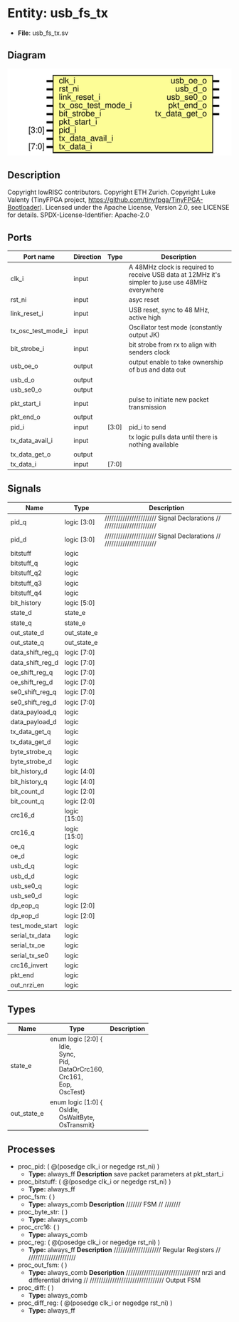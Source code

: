 # Entity: usb_fs_tx

- **File**: usb_fs_tx.sv
## Diagram

![Diagram](usb_fs_tx.svg "Diagram")
## Description

 Copyright lowRISC contributors.
 Copyright ETH Zurich.
 Copyright Luke Valenty (TinyFPGA project, https://github.com/tinyfpga/TinyFPGA-Bootloader).
 Licensed under the Apache License, Version 2.0, see LICENSE for details.
 SPDX-License-Identifier: Apache-2.0

## Ports

| Port name          | Direction | Type  | Description                                                                                        |
| ------------------ | --------- | ----- | -------------------------------------------------------------------------------------------------- |
| clk_i              | input     |       |  A 48MHz clock is required to receive USB data at 12MHz it's simpler to juse use 48MHz everywhere  |
| rst_ni             | input     |       | asyc reset                                                                                         |
| link_reset_i       | input     |       | USB reset, sync to 48 MHz, active high                                                             |
| tx_osc_test_mode_i | input     |       |  Oscillator test mode (constantly output JK)                                                       |
| bit_strobe_i       | input     |       |  bit strobe from rx to align with senders clock                                                    |
| usb_oe_o           | output    |       |  output enable to take ownership of bus and data out                                               |
| usb_d_o            | output    |       |                                                                                                    |
| usb_se0_o          | output    |       |                                                                                                    |
| pkt_start_i        | input     |       |  pulse to initiate new packet transmission                                                         |
| pkt_end_o          | output    |       |                                                                                                    |
| pid_i              | input     | [3:0] |  pid_i to send                                                                                     |
| tx_data_avail_i    | input     |       |  tx logic pulls data until there is nothing available                                              |
| tx_data_get_o      | output    |       |                                                                                                    |
| tx_data_i          | input     | [7:0] |                                                                                                    |
## Signals

| Name             | Type         | Description                                                              |
| ---------------- | ------------ | ------------------------------------------------------------------------ |
| pid_q            | logic [3:0]  | ///////////////////////  Signal Declarations // ///////////////////////  |
| pid_d            | logic [3:0]  | ///////////////////////  Signal Declarations // ///////////////////////  |
| bitstuff         | logic        |                                                                          |
| bitstuff_q       | logic        |                                                                          |
| bitstuff_q2      | logic        |                                                                          |
| bitstuff_q3      | logic        |                                                                          |
| bitstuff_q4      | logic        |                                                                          |
| bit_history      | logic [5:0]  |                                                                          |
| state_d          | state_e      |                                                                          |
| state_q          | state_e      |                                                                          |
| out_state_d      | out_state_e  |                                                                          |
| out_state_q      | out_state_e  |                                                                          |
| data_shift_reg_q | logic [7:0]  |                                                                          |
| data_shift_reg_d | logic [7:0]  |                                                                          |
| oe_shift_reg_q   | logic [7:0]  |                                                                          |
| oe_shift_reg_d   | logic [7:0]  |                                                                          |
| se0_shift_reg_q  | logic [7:0]  |                                                                          |
| se0_shift_reg_d  | logic [7:0]  |                                                                          |
| data_payload_q   | logic        |                                                                          |
| data_payload_d   | logic        |                                                                          |
| tx_data_get_q    | logic        |                                                                          |
| tx_data_get_d    | logic        |                                                                          |
| byte_strobe_q    | logic        |                                                                          |
| byte_strobe_d    | logic        |                                                                          |
| bit_history_d    | logic [4:0]  |                                                                          |
| bit_history_q    | logic [4:0]  |                                                                          |
| bit_count_d      | logic [2:0]  |                                                                          |
| bit_count_q      | logic [2:0]  |                                                                          |
| crc16_d          | logic [15:0] |                                                                          |
| crc16_q          | logic [15:0] |                                                                          |
| oe_q             | logic        |                                                                          |
| oe_d             | logic        |                                                                          |
| usb_d_q          | logic        |                                                                          |
| usb_d_d          | logic        |                                                                          |
| usb_se0_q        | logic        |                                                                          |
| usb_se0_d        | logic        |                                                                          |
| dp_eop_q         | logic [2:0]  |                                                                          |
| dp_eop_d         | logic [2:0]  |                                                                          |
| test_mode_start  | logic        |                                                                          |
| serial_tx_data   | logic        |                                                                          |
| serial_tx_oe     | logic        |                                                                          |
| serial_tx_se0    | logic        |                                                                          |
| crc16_invert     | logic        |                                                                          |
| pkt_end          | logic        |                                                                          |
| out_nrzi_en      | logic        |                                                                          |
## Types

| Name        | Type                                                                                                                                                                                                                                                                                                                               | Description |
| ----------- | ---------------------------------------------------------------------------------------------------------------------------------------------------------------------------------------------------------------------------------------------------------------------------------------------------------------------------------- | ----------- |
| state_e     | enum logic [2:0] {<br><span style="padding-left:20px">Idle,<br><span style="padding-left:20px"> Sync,<br><span style="padding-left:20px"> Pid,<br><span style="padding-left:20px"> DataOrCrc160,<br><span style="padding-left:20px"> Crc161,<br><span style="padding-left:20px"> Eop,<br><span style="padding-left:20px"> OscTest} |             |
| out_state_e | enum logic [1:0] {<br><span style="padding-left:20px">OsIdle,<br><span style="padding-left:20px"> OsWaitByte,<br><span style="padding-left:20px"> OsTransmit}                                                                                                                                                                      |             |
## Processes
- proc_pid: ( @(posedge clk_i or negedge rst_ni) )
  - **Type:** always_ff
**Description**
 save packet parameters at pkt_start_i 
- proc_bitstuff: ( @(posedge clk_i or negedge rst_ni) )
  - **Type:** always_ff
- proc_fsm: (  )
  - **Type:** always_comb
**Description**
///////  FSM // /////// 
- proc_byte_str: (  )
  - **Type:** always_comb
- proc_crc16: (  )
  - **Type:** always_comb
- proc_reg: ( @(posedge clk_i or negedge rst_ni) )
  - **Type:** always_ff
**Description**
/////////////////////  Regular Registers // ///////////////////// 
- proc_out_fsm: (  )
  - **Type:** always_comb
**Description**
/////////////////////////////////  nrzi and differential driving // /////////////////////////////////  Output FSM 
- proc_diff: (  )
  - **Type:** always_comb
- proc_diff_reg: ( @(posedge clk_i or negedge rst_ni) )
  - **Type:** always_ff
